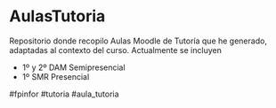 # AulasTutoria

Repositorio donde recopilo Aulas Moodle de Tutoría que he generado, adaptadas al contexto del curso. Actualmente se incluyen

- 1º y 2º DAM Semipresencial
- 1º SMR Presencial

#fpinfor #tutoria #aula_tutoria